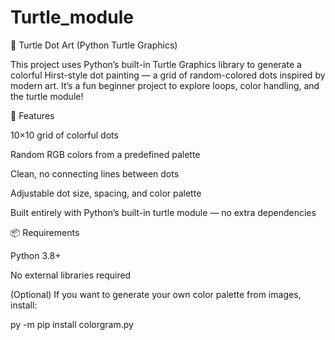 # Turtle_module
🎨 Turtle Dot Art (Python Turtle Graphics)

This project uses Python’s built-in Turtle Graphics library to generate a colorful Hirst-style dot painting — a grid of random-colored dots inspired by modern art.
It’s a fun beginner project to explore loops, color handling, and the turtle module!

🧠 Features

10×10 grid of colorful dots

Random RGB colors from a predefined palette

Clean, no connecting lines between dots

Adjustable dot size, spacing, and color palette

Built entirely with Python’s built-in turtle module — no extra dependencies

📦 Requirements

Python 3.8+

No external libraries required

(Optional) If you want to generate your own color palette from images, install:

py -m pip install colorgram.py
